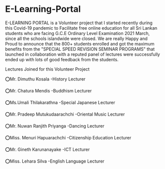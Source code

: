 # E-Learning-Portal
E-LEARNING PORTAL is a Volunteer project that I  started recently during this Covid-19 pandemic to Facilitate free online education for all Sri Lankan students who are facing G.C.E Ordinary Level Examination 2021 March, since all the schools islandwide were closed. We are really Happy and Proud to announce that the 800+ students enrolled and got the maximum benefits from the "SPECIAL SPEED REVISION SEMINAR PROGRAMS" that launched in collaboration with a reputed panel of lectures were successfully ended up with lots of good feedback from the students.

Lectures Joined for this Volunteer Project

⭕Mr. Dimuthu Kosala -History Lecturer 

⭕Mr. Chatura Mendis -Buddhism Lecturer 

⭕Ms.Umali Thilakarathna -Special Japanese Lecturer

⭕Mr. Pradeep Mutukudaarachchi -Oriental Music Lecturer

⭕Mr. Nuwan Ranjith Priyanga -Dancing Lecturer

⭕Miss. Menuri Hapuarachchi -Citizenship Education Lecturer 

⭕Mr. Gineth Karunanayake -ICT Lecturer
 
⭕Miss. Lehara Silva -English Language Lecturer 
